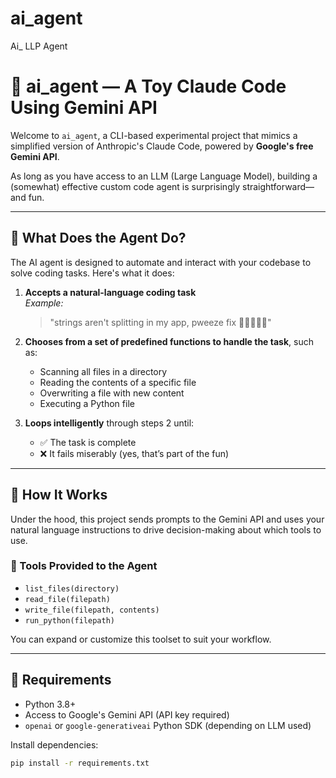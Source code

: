 # ai_agent
Ai_ LLP Agent
# 🤖 ai_agent — A Toy Claude Code Using Gemini API

Welcome to `ai_agent`, a CLI-based experimental project that mimics a simplified version of Anthropic's Claude Code, powered by **Google's free Gemini API**.

As long as you have access to an LLM (Large Language Model), building a (somewhat) effective custom code agent is surprisingly straightforward—and fun.

---

## 🚀 What Does the Agent Do?

The AI agent is designed to automate and interact with your codebase to solve coding tasks. Here's what it does:

1. **Accepts a natural-language coding task**  
   _Example:_
   > "strings aren't splitting in my app, pweeze fix 🥺👉🏽👈🏽"

2. **Chooses from a set of predefined functions to handle the task**, such as:
   - Scanning all files in a directory
   - Reading the contents of a specific file
   - Overwriting a file with new content
   - Executing a Python file

3. **Loops intelligently** through steps 2 until:
   - ✅ The task is complete  
   - ❌ It fails miserably (yes, that’s part of the fun)

---

## 🧠 How It Works

Under the hood, this project sends prompts to the Gemini API and uses your natural language instructions to drive decision-making about which tools to use.

### 🧰 Tools Provided to the Agent

- `list_files(directory)`
- `read_file(filepath)`
- `write_file(filepath, contents)`
- `run_python(filepath)`

You can expand or customize this toolset to suit your workflow.

---

## 🧪 Requirements

- Python 3.8+
- Access to Google's Gemini API (API key required)
- `openai` or `google-generativeai` Python SDK (depending on LLM used)

Install dependencies:

```bash
pip install -r requirements.txt
